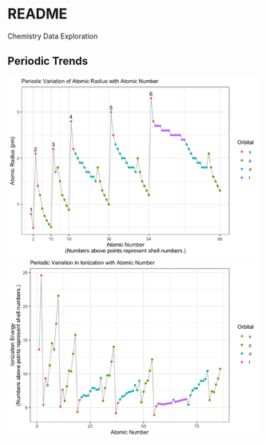 # README

Chemistry Data Exploration

## Periodic Trends

![](./images/periodictrends-1.png)
![](./images/periodictrends-2.png)